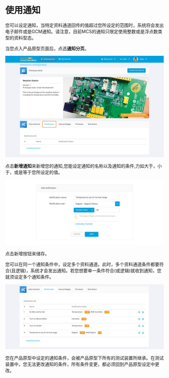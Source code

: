 # 使用通知

您可以设定通知，当特定资料通道回传的值超过您所设定的范围时，系统将会发出电子邮件或是GCM通知。请注意，目前MCS的通知只限定使用整数或是浮点数类型的资料型态。


当您点入产品原型页面后，点选**通知分页**。

![](../images/notification/not1.jpg)

点击**新增通知**来新增您的通知,您能设定通知的名称以及通知的条件,力如大于，小于，或是等于您所设定的值。

![](../images/notification/not2.jpg)

点击新增按钮来储存。

您可以在同一个通知条件中，设定多个资料通道。此时，多个资料通道条件都要符合(且逻辑)，系统才会发出通知。若您想要单一条件符合(或逻辑)就收到通知，您就须设定多个通知条件。

![](../images/notification/not3.jpg)

您在产品原型中设定的通知条件，会被产品原型下所有的测试装置所继承。在测试装置中，您无法更改通知的条件，所有条件变更，都必须回到产品原型设定中更改。

